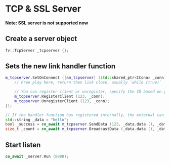 # TCP & SSL Server

**Note: SSL server is not supported now**

## Create a server object

```cpp
fv::TcpServer _tcpserver {};
```

## Sets the new link handler function

```cpp
m_tcpserver.SetOnConnect ([&m_tcpserver] (std::shared_ptr<IConn> _conn) -> Task<void> {
	// Free play here, return then link close, usually `while (true)`

	// You can register client or unregister, specify the ID based on your profession
	m_tcpserver.RegisterClient (123, _conn);
	m_tcpserver.UnregisterClient (123, _conn);
});

// If the handler function has registered internally, the external can send or broadcast messages directly to the corresponding client
std::string _data = "hello";
bool _success = co_await m_tcpserver.SendData (123, _data.data (), _data.size ());
size_t _count = co_await m_tcpserver.BroadcastData (_data.data (), _data.size ());
```

## Start listen

```cpp
co_await _server.Run (8080);
```
